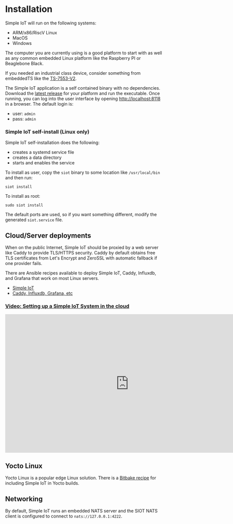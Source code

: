 # Installation

Simple IoT will run on the following systems:

- ARM/x86/RiscV Linux
- MacOS
- Windows

The computer you are currently using is a good platform to start with as well as
any common embedded Linux platform like the Raspberry PI or Beaglebone Black.

If you needed an industrial class device, consider something from embeddedTS
like the [TS-7553-V2](https://www.embeddedts.com/products/TS-7553-V2).

The Simple IoT application is a self contained binary with no dependencies.
Download the [latest release](https://github.com/simpleiot/simpleiot/releases)
for your platform and run the executable. Once running, you can log into the
user interface by opening [http://localhost:8118](http://localhost:8118) in a
browser. The default login is:

- user: `admin`
- pass: `admin`

### Simple IoT self-install (Linux only)

Simple IoT self-installation does the following:

- creates a systemd service file
- creates a data directory
- starts and enables the service

To install as user, copy the `siot` binary to some location like
`/usr/local/bin` and then run:

`siot install`

To install as root:

`sudo siot install`

The default ports are used, so if you want something different, modify the
generated `siot.service` file.

## Cloud/Server deployments

When on the public Internet, Simple IoT should be proxied by a web server like
Caddy to provide TLS/HTTPS security. Caddy by default obtains free TLS
certificates from Let's Encrypt and ZeroSSL with automatic fallback if one
provider fails.

There are Ansible recipes available to deploy Simple IoT, Caddy, Influxdb, and
Grafana that work on most Linux servers.

- [Simple IoT](https://github.com/simpleiot/ansible-role-simpleiot-bin)
- [Caddy, Influxdb, Grafana, etc](https://github.com/cbrake?tab=repositories&q=ansible)

### [Video: Setting up a Simple IoT System in the cloud](https://youtu.be/pH8GPbjt-SI)

<iframe width="791" height="445" src="https://www.youtube.com/embed/pH8GPbjt-SI" title="Setting up a Simple IoT System in the cloud" frameborder="0" allow="accelerometer; autoplay; clipboard-write; encrypted-media; gyroscope; picture-in-picture; web-share" allowfullscreen></iframe>

## Yocto Linux

Yocto Linux is a popular edge Linux solution. There is a
[Bitbake recipe](https://github.com/YoeDistro/yoe-distro/blob/master/sources/meta-yoe/recipes-siot/simpleiot/simpleiot_git.bb)
for including Simple IoT in Yocto builds.

## Networking

By default, Simple IoT runs an embedded NATS server and the SIOT NATS client is
configured to connect to `nats://127.0.0.1:4222`.
